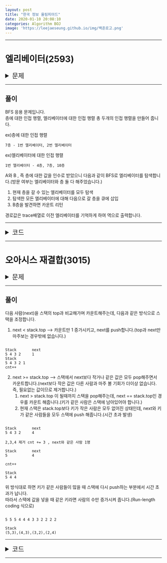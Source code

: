 ```yaml
---
layout: post
title: "한국 정보 올림피아드"
date: 2020-01-10 20:08:10
categories: Algorithm BOJ
image: 'https://leejaeseung.github.io/img/백준로고.png'
---
```

* * *

# 엘리베이터(2593)

<details>
<summary border="1" style = "font-size:1.5em;">문제</summary>
<div markdown="1">
![KOI1-1](https://leejaeseung.github.io/img/KOI/KOI1_1.PNG)
![KOI1-2](https://leejaeseung.github.io/img/KOI/KOI1_2.PNG)
</div>
</details>

* * *

## 풀이

BFS 응용 문제입니다.  
층에 대한 인접 행렬, 엘리베이터에 대한 인접 행렬 총 두개의 인접 행렬을 만들어 줍니다.  

ex)층에 대한 인접 행렬
```
7층 - 1번 엘리베이터, 2번 엘리베이터
```

ex)엘리베이터에 대한 인접 행렬
```
1번 엘리베이터 - 4층, 7층, 10층
```

A와 B , 즉 층에 대한 값을 인수로 받았으니 다음과 같이 BFS로 엘리베이터를 탐색합니다.(방문 여부는 엘리베이터와 층 둘 다 해주었습니다.)
1. 현재 층을 갈 수 있는 엘리베이터를 모두 탐색
2. 탐색한 모든 엘리베이터에 대해 다음으로 갈 층을 큐에 삽입
3. B층을 발견하면 카운트 리턴

경로값은 trace배열로 이전 엘리베이터를 기억하게 하여 역으로 출력합니다.

* * *

<details>
<summary border="1" style = "font-size:1.5em;">코드</summary>
<div markdown="1">

``` java

import java.io.*;
import java.util.*;

public class Main {

    public static int N,M,A,B;
    public static ArrayList<ArrayList<Integer>> floor;
    public static ArrayList<ArrayList<Integer>> elevator;
    public static boolean[] visit;
    public static boolean[] visit_elv;
    public static int[] trace;
    public static int lastElv = 0;
    
    public static void main(String[] argc) throws IOException {
        BufferedReader br = new BufferedReader(new InputStreamReader(System.in));
        BufferedWriter bw = new BufferedWriter(new OutputStreamWriter(System.out));

        StringTokenizer st = new StringTokenizer(br.readLine());
        N = Integer.parseInt(st.nextToken());
        M = Integer.parseInt(st.nextToken());
        floor = new ArrayList<>();
        elevator = new ArrayList<>();
        visit = new boolean[N + 1];
        visit_elv = new boolean[M + 1];
        trace = new int[M + 1];

        for (int i = 0; i <= M ; i++) {
            elevator.add(new ArrayList<>());
        }

        for (int i = 0; i <= N ; i++) {
            floor.add(new ArrayList<>());
        }

        for (int i = 1; i <= M ; i++) {
            st = new StringTokenizer(br.readLine());
            int Xi = Integer.parseInt(st.nextToken());
            int Yi = Integer.parseInt(st.nextToken());
            int temp = 0;

            for (int j = 0; Xi + Yi * j <= N ; j++ ) {
                temp = Xi + Yi * j;
                elevator.get(i).add(temp);
                floor.get(temp).add(i);
            }
        }
        st = new StringTokenizer(br.readLine());
        A = Integer.parseInt(st.nextToken());
        B = Integer.parseInt(st.nextToken());

        bw.write(BFS(A) + "\n");

        Stack<Integer> res = new Stack<>();
        int temp = lastElv;
        while(temp != 0){
            res.push(temp);
            temp = trace[temp];
        }
        while(!res.isEmpty()){
            bw.write(res.pop() + "\n");
        }
        bw.flush();
        bw.close();
    }
    public static int BFS(int start){
        Queue<tuple> q = new LinkedList<>();
        visit[start] = true;
        q.offer(new tuple(start, 0));
        int cnt = 0;

        while(!q.isEmpty()){
            int size = q.size();
            //카운트는 매번 하지않고 엘리베이터가 바뀔때만 해줍니다.
            cnt++;

            for (int j = 0; j < size ; j++) {

                int now_floor = q.peek().floor;
                int now_elv = q.poll().elv;

                for (int elv : floor.get(now_floor)) {
                    if (!visit_elv[elv]) {
                        visit_elv[elv] = true;
                        
                        for (int next_floor : elevator.get(elv)) {
                            if (!visit[next_floor]) {
                                //이전 엘리베이터를 기억합니다.
                                trace[elv] = now_elv;
                                if (next_floor == B) {
                                    lastElv = elv;
                                    return cnt;
                                }
                                
                                visit[next_floor] = true;
                                q.offer(new tuple(next_floor, elv));
                            }
                        }
                    }
                }
            }
        }
        return -1;
    }
}

class tuple{
    int floor;
    int elv;
    public tuple(int floor, int elv){
        this.floor = floor;
        this.elv = elv;
    }
}

```

![KOI1-3](https://leejaeseung.github.io/img/KOI/KOI1_3.PNG)

</div>
</details>

* * *


# 오아시스 재결합(3015)

<details>
<summary border="1" style = "font-size:1.5em;">문제</summary>
<div markdown="1">
![KOI1-1](https://leejaeseung.github.io/img/KOI/KOI2_1.PNG)
</div>
</details>

* * *

## 풀이

다음 사람(next)을 스택의 top과 비교해가며 카운트해주는데, 다음과 같은 방식으로 스택을 조정합니다.  

1. next < stack.top --> 카운트만 1 증가시키고, next를 push합니다.(top과 next만 마주보는 경우밖에 없습니다.)  
```

Stack       next
5 4 3 2     1
Stack
5 4 3 2 1
cnt++

```
2. next >= stack.top --> 스택에서 next보다 작거나 같은 값은 모두 pop해주면서 카운트합니다.(next보다 작은 값은 다른 사람과 마주 볼 기회가 더이상 없습니다.즉, 필요없는 값이므로 제거합니다.)  
    1.  next > stack.top 이 될때까지 스택을 pop해주는데, next == stack.top인 경우를 카운트 해줍니다.(키가 같은 사람은 스택에 남아있어야 합니다.)  
    2. 현재 스택은 stack.top보다 키가 작은 사람은 모두 없어진 상태인데, next와 키가 같은 사람들을 모두 스택에 push 해줍니다.(시간 초과 발생)  
```

Stack       next
5 4 3 2     4

2,3,4 제거 cnt += 3 , next와 같은 사람 1명

Stack       next
5           4

cnt++

Stack
5 4 4

```

위 방식대로 하면 키가 같은 사람들이 많을 때 스택에 다시 push하는 부분에서 시간 초과가 납니다.  
따라서 스택에 값을 넣을 때 같은 키라면 사람의 수만 증가시켜 줍니다.(Run-length coding 식으로)  
```

5 5 5 4 4 4 3 3 2 2 2 2

Stack
(5,3),(4,3),(3,2),(2,4)

```


* * *

<details>
<summary border="1" style = "font-size:1.5em;">코드</summary>
<div markdown="1">

``` java

import java.io.*;
import java.util.Stack;

public class Main {

    public static void main(String[] argc) throws IOException{
        BufferedReader br = new BufferedReader(new InputStreamReader(System.in));
        BufferedWriter bw = new BufferedWriter(new OutputStreamWriter(System.out));
        Stack<tuple> stack = new Stack<>();

        int N = Integer.parseInt(br.readLine());
        stack.push(new tuple(Integer.parseInt(br.readLine()), 1));

        long cnt = 0;
        for (int i = 0; i < N - 1 ; i++) {
            int next = Integer.parseInt(br.readLine());
            tuple temp = null;

            if(stack.peek().tall <= next){
                while(!stack.isEmpty()){
                    if(stack.peek().tall < next){
                        cnt += stack.pop().same_cnt;
                    }
                    else if(stack.peek().tall == next){
                        temp = stack.pop();
                        cnt += temp.same_cnt;
                    }
                    else {
                        cnt++;
                        break;
                    }
                }
            }
            else{
                cnt++;
            }
            if(temp != null){
                temp.same_cnt++;
                stack.push(temp);
            }
            else
                stack.push(new tuple(next, 1));
        }

        bw.write(Long.toString(cnt));
        bw.flush();
        bw.close();
    }
}

class tuple{
    int tall;
    int same_cnt;
    public tuple(int tall, int same_cnt){
        this.tall = tall;
        this.same_cnt = same_cnt;
    }
}

```

![KOI1-3](https://leejaeseung.github.io/img/KOI/KOI2_2.PNG)

</div>
</details>

* * *
